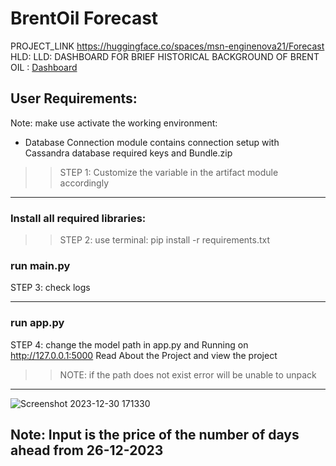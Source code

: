 # BrentOil Forecast
PROJECT_LINK <https://huggingface.co/spaces/msn-enginenova21/Forecast>
HLD:
LLD:
DASHBOARD FOR BRIEF HISTORICAL BACKGROUND OF BRENT OIL : <a href="https://public.tableau.com/app/profile/manoj.negi/viz/BrentPriceMovement/Dashboard2" target="_blank" rel="noopener noreferrer" class="dash-link">Dashboard</a>


User Requirements:
-------
Note: make use activate the working environment:

* Database Connection module contains connection setup with Cassandra database required keys and Bundle.zip 
>> STEP 1:  Customize the variable in the artifact module accordingly
------------------------------
 
### Install all required libraries: 
>> STEP 2: use terminal: pip install -r requirements.txt

### run main.py
STEP 3: check logs

--------------------
### run app.py
STEP 4: change the model path in app.py and Running on http://127.0.0.1:5000
Read About the Project and view the project
 >> NOTE: if the path does not exist error will be unable to unpack 
---------------------------
![Screenshot 2023-12-30 171330](https://github.com/MANOJ-S-NEGI/Price-Forcast/assets/99602627/b048fe3a-3261-4a4d-b76d-b04a37d74da3)

Note: Input is the price of the number of days ahead from 26-12-2023
--------------------------
